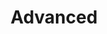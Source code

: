 ---
title: Advanced
show_read_time: false
canonical_url: 'https://docs.projectcalico.org/v3.5/reference/advanced//index'
---